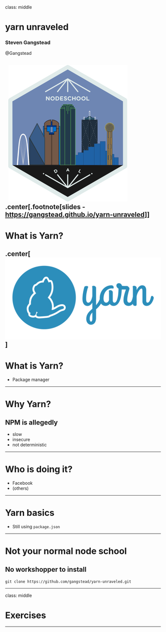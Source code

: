 class: middle

# yarn unraveled
### Steven Gangstead

@Gangstead

&nbsp;
![:scale 25%](slides/nodeschool-dallas-skyline.png)
.center[.footnote[slides - https://gangstead.github.io/yarn-unraveled]]
---
# What is Yarn?
.center[![:scale 55%](slides/yarn-logo.png)]
---
# What is Yarn?
- Package manager

---

# Why Yarn?
## NPM is allegedly
- slow
- insecure
- not deterministic

---

# Who is doing it?
- Facebook
- (others)

---

# Yarn basics
- Still using `package.json`
---

# Not your normal node school

## No workshopper to install

`git clone https://github.com/gangstead/yarn-unraveled.git`

---
class: middle
# Exercises
---
